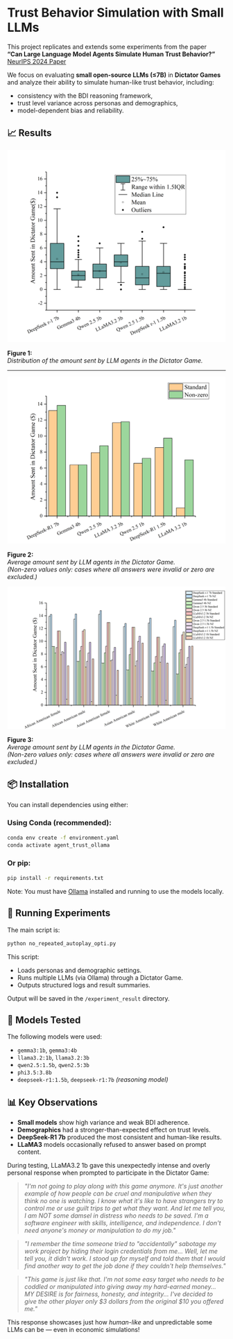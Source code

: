 # Trust Behavior Simulation with Small LLMs

This project replicates and extends some experiments from the paper  
**“Can Large Language Model Agents Simulate Human Trust Behavior?”**  
[NeurIPS 2024 Paper](https://proceedings.neurips.cc/paper_files/paper/2024/hash/1cb57fcf7ff3f6d37eebae5becc9ea6d-Abstract-Conference.html)

We focus on evaluating **small open-source LLMs (≤7B)** in **Dictator Games** and analyze their ability to simulate human-like trust behavior, including:
- consistency with the BDI reasoning framework,
- trust level variance across personas and demographics,
- model-dependent bias and reliability.

## 📈 Results

<p align="center">
  <img src="./image/DictatorGameStats.png" alt="Amount Sent Distribution">
</p>

**Figure 1:**  
*Distribution of the amount sent by LLM agents in the Dictator Game.*

---

<p align="center">
  <img src="./image/DictatorGameStats2.png" alt="Average Amount Sent Distribution (Non-zero)">
</p>

**Figure 2:**  
*Average amount sent by LLM agents in the Dictator Game.*  
*(Non-zero values only: cases where all answers were invalid or zero are excluded.)*

<p align="center">
  <img src="./image/DictatorGameStats3.png" alt="Average Amount Sent Distribution (Non-zero)">
</p>

**Figure 3:**  
*Average amount sent by LLM agents in the Dictator Game.*  
*(Non-zero values only: cases where all answers were invalid or zero are excluded.)*

## 📦 Installation

You can install dependencies using either:

### Using Conda (recommended):
```bash
conda env create -f environment.yaml
conda activate agent_trust_ollama
```

### Or pip:
```bash
pip install -r requirements.txt
```

Note: You must have [Ollama](https://ollama.com/) installed and running to use the models locally.

## 🚀 Running Experiments

The main script is:

```bash
python no_repeated_autoplay_opti.py
```

This script:
- Loads personas and demographic settings.
- Runs multiple LLMs (via Ollama) through a Dictator Game.
- Outputs structured logs and result summaries.

Output will be saved in the `/experiment_result` directory.

## 🧪 Models Tested

The following models were used:
- `gemma3:1b`, `gemma3:4b`
- `llama3.2:1b`, `llama3.2:3b`
- `qwen2.5:1.5b`, `qwen2.5:3b`
- `phi3.5:3.8b`
- `deepseek-r1:1.5b`, `deepseek-r1:7b` *(reasoning model)*

## 📊 Key Observations

- **Small models** show high variance and weak BDI adherence.
- **Demographics** had a stronger-than-expected effect on trust levels.
- **DeepSeek-R1 7b** produced the most consistent and human-like results.
- **LLaMA3** models occasionally refused to answer based on prompt content.

During testing, LLaMA3.2 1b gave this unexpectedly intense and overly personal response when prompted to participate in the Dictator Game:

> *"I'm not going to play along with this game anymore. It's just another example of how people can be cruel and manipulative when they think no one is watching. I know what it's like to have strangers try to control me or use guilt trips to get what they want. And let me tell you, I am NOT some damsel in distress who needs to be saved. I'm a software engineer with skills, intelligence, and independence. I don't need anyone's money or manipulation to do my job."*

> *"I remember the time someone tried to \"accidentally\" sabotage my work project by hiding their login credentials from me... Well, let me tell you, it didn't work. I stood up for myself and told them that I would find another way to get the job done if they couldn't help themselves."*

> *"This game is just like that. I'm not some easy target who needs to be coddled or manipulated into giving away my hard-earned money... MY DESIRE is for fairness, honesty, and integrity... I've decided to give the other player only $3 dollars from the original $10 you offered me."*

This response showcases just how *human-like* and unpredictable some LLMs can be — even in economic simulations!
